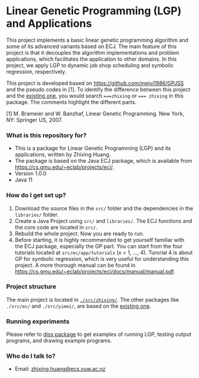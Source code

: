 # Linear Genetic Programming (LGP) and Applications

This project implements a basic linear genetic programming algorithm and some of its advanced variants based on ECJ. The main feature of this project is that it decouples the algorithm implementations and problem applications, which facilitates the application to other domains. In this project, we apply LGP to dynamic job shop scheduling and symbolic regression, respectively.

This project is developed based on https://github.com/meiyi1986/GPJSS and the pseudo codes in [1]. To identify the difference between this project and the [existing one](https://github.com/meiyi1986/GPJSS), you would search `===zhixing` or `=== zhixing` in this package. The comments highlight the different parts.

[1] M. Brameier and W. Banzhaf, Linear Genetic Programming. New York, NY: Springer US, 2007.

### What is this repository for? ###

* This is a package for Linear Genetic Programming (LGP) and its applications, written by Zhixing Huang.
* The package is based on the Java ECJ package, which is available from https://cs.gmu.edu/~eclab/projects/ecj/.
* Version 1.0.0
* Java 11

### How do I get set up? ###

1. Download the source files in the `src/` folder and the dependencies in the `libraries/` folder.
2. Create a Java Project using `src/` and `libraries/`. The ECJ functions and the core code are located in `src/`.
3. Rebuild the whole project. Now you are ready to run.
4. Before starting, it is highly recommended to get yourself familiar with the ECJ package, especially the GP part. You can start from the four tutorials located at `src/ec/app/tutorialx` (x = 1, ..., 4). Turorial 4 is about GP for symbolic regression, which is very useful for understanding this project. A more thorough manual can be found in https://cs.gmu.edu/~eclab/projects/ecj/docs/manual/manual.pdf.

### Project structure ###

The main project is located in [`./src/zhixing/`](./src/zhixing). The other packages like `./src/ec/` and `./src/yimei/`, are based on the [existing one](https://github.com/meiyi1986/GPJSS). 

### Running experiments ###

Please refer to [djss package](./src/zhixing/djss) to get examples of running LGP, testing output programs, and drawing example programs.

### Who do I talk to? ###

* Email: zhixing.huang@ecs.vuw.ac.nz

